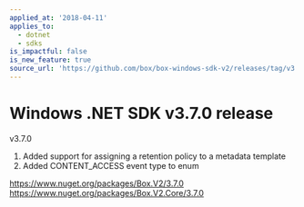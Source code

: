 ```yaml
---
applied_at: '2018-04-11'
applies_to:
  - dotnet
  - sdks
is_impactful: false
is_new_feature: true
source_url: 'https://github.com/box/box-windows-sdk-v2/releases/tag/v3.7.0'
---
```


# Windows .NET SDK v3.7.0 release

v3.7.0

1. Added support for assigning a retention policy to a metadata template
2. Added CONTENT_ACCESS event type to enum

https://www.nuget.org/packages/Box.V2/3.7.0
https://www.nuget.org/packages/Box.V2.Core/3.7.0